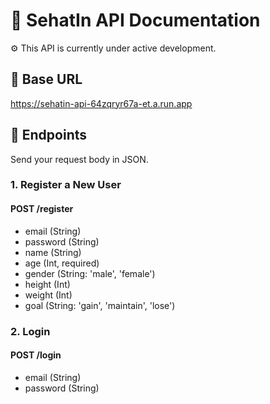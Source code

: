# 📄 SehatIn API Documentation
⚙️ This API is currently under active development.

## 🔗 Base URL
https://sehatin-api-64zqryr67a-et.a.run.app

## 🎯 Endpoints
Send your request body in JSON.

### 1. Register a New User
#### POST /register
- email (String)
- password (String)
- name (String)
- age (Int, required)
- gender (String: 'male', 'female')
- height (Int)
- weight (Int)
- goal (String: 'gain', 'maintain', 'lose')

### 2. Login
#### POST /login
- email (String)
- password (String)
